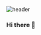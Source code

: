 ![header](https://capsule-render.vercel.app/api?type=soft&color=#1b64da&height=300&section=header&text=capsule%20render&fontSize=90)
### Hi there 👋

<!--
**live-jh/live-jh** is a ✨ _special_ ✨ repository because its `README.md` (this file) appears on your GitHub profile.

Here are some ideas to get you started:

- 🔭 I’m currently working on ...
- 🌱 I’m currently learning ...
- 👯 I’m looking to collaborate on ...
- 🤔 I’m looking for help with ...
- 💬 Ask me about ...
- 📫 How to reach me: ...
- 😄 Pronouns: ...
- ⚡ Fun fact: ...
-->

